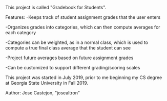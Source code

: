 This project is called "Gradebook for Students".

Features:
-Keeps track of student assignment grades that the user enters

-Organizes grades into categories, which can then compute averages for each category

-Categories can be weighted, as in a normal class, which is used to compute a true
final class average that the student can see

-Project future averages based on future assignment grades

-Can be customized to support different grading/scoring scales

This project was started in July 2019, prior to me beginning my CS degree at Georgia
State University in Fall 2019. 

Author: Jose Castejon, "josealtron"

